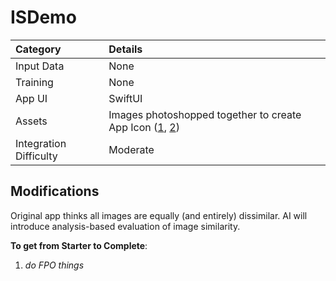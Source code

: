 # ISDemo

| Category | Details |
|:---|:---|
| Input Data | None |
| Training | None |
| App UI | SwiftUI |
| Assets | Images photoshopped together to create App Icon ([1](https://commons.wikimedia.org/wiki/File:Moselschleife_Bremm,_Rheinland-Pfalz,_Germany_(21476475103).jpg), [2](https://pixabay.com/photos/horseshoe-bend-river-water-2593632/)) |
| Integration Difficulty | Moderate |

## Modifications

Original app thinks all images are equally (and entirely) dissimilar. AI will introduce analysis-based evaluation of image similarity.

**To get from Starter to Complete**:

1. *do FPO things*